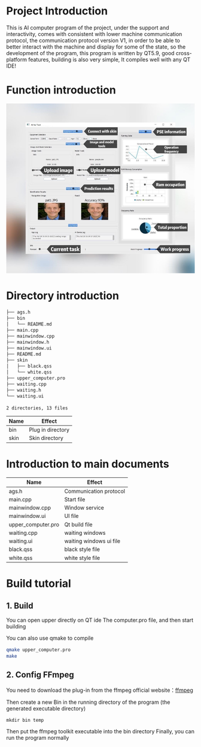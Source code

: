 # Project Introduction
This is AI computer program of the project, under the support and interactivity, comes with consistent with lower machine communication protocol, the communication protocol version V1, in order to be able to better interact with the machine and display for some of the state, so the development of the program, this program is written by QT5.9, good cross-platform features, building is also very simple, It compiles well with any QT IDE!

# Function introduction

<p align="center">
  <img alt="Micro-ML Demo" src="../md_image/up.JPG">
</p>

# Directory introduction

```
├── ags.h
├── bin
│   └── README.md
├── main.cpp
├── mainwindow.cpp
├── mainwindow.h
├── mainwindow.ui
├── README.md
├── skin
│   ├── black.qss
│   └── white.qss
├── upper_computer.pro
├── waiting.cpp
├── waiting.h
└── waiting.ui

2 directories, 13 files
```

|  Name   | Effect  |
|  ----  | ----  |
| bin  | Plug in directory |
| skin  | Skin directory |

# Introduction to main documents

|  Name   | Effect  |
|  ----  | ----  |
| ags.h  | Communication protocol |
| main.cpp  | Start file |
| mainwindow.cpp  | Window service |
| mainwindow.ui | UI file |
| upper_computer.pro | Qt build file |
| waiting.cpp | waiting windows |
| waiting.ui | waiting windows ui file |
| black.qss | black style file |
| white.qss | white style file |

# Build tutorial
## 1. Build
You can open upper directly on QT ide The computer.pro file, and then start building

You can also use qmake to compile
```bash
qmake upper_computer.pro 
make
```

## 2. Config FFmpeg
You need to download the plug-in from the ffmpeg official website：[ffmpeg](https://github.com/BtbN/FFmpeg-Builds/releases)

Then create a new Bin in the running directory of the program (the generated executable directory)
```
mkdir bin temp
```
Then put the ffmpeg toolkit executable into the bin directory
Finally, you can run the program normally
